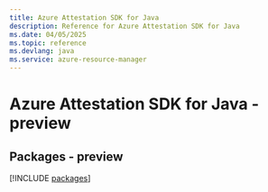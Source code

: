 ```yaml
---
title: Azure Attestation SDK for Java
description: Reference for Azure Attestation SDK for Java
ms.date: 04/05/2025
ms.topic: reference
ms.devlang: java
ms.service: azure-resource-manager
---
```

# Azure Attestation SDK for Java - preview
## Packages - preview
[!INCLUDE [packages](attestation-index.md)]